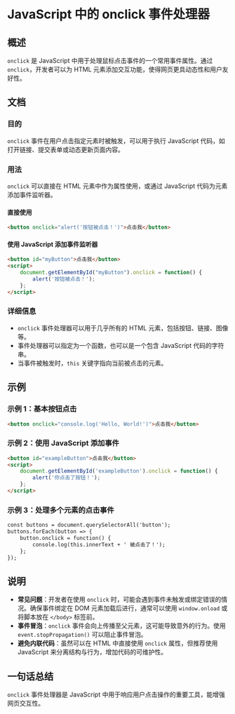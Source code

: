 <!--
Meta Description: # JavaScript 中的 onclick 事件处理器 ## 概述 `onclick` 是 JavaScript 中用于处理鼠标点击事件的一个常用事件属性。通过 `onclick`，开发者可以为 HTML 元素添加交互功能，使得网页更具动态性和用户友好性。 ## 文档 ### 目的 `oncli...
Meta Keywords: onclick, button, javascript, html, 点击我
-->

# JavaScript 中的 onclick 事件处理器

## 概述
`onclick` 是 JavaScript 中用于处理鼠标点击事件的一个常用事件属性。通过 `onclick`，开发者可以为 HTML 元素添加交互功能，使得网页更具动态性和用户友好性。

## 文档
### 目的
`onclick` 事件在用户点击指定元素时被触发，可以用于执行 JavaScript 代码，如打开链接、提交表单或动态更新页面内容。

### 用法
`onclick` 可以直接在 HTML 元素中作为属性使用，或通过 JavaScript 代码为元素添加事件监听器。

#### 直接使用
```html
<button onclick="alert('按钮被点击！')">点击我</button>
```

#### 使用 JavaScript 添加事件监听器
```html
<button id="myButton">点击我</button>
<script>
    document.getElementById("myButton").onclick = function() {
        alert('按钮被点击！');
    };
</script>
```

### 详细信息
- `onclick` 事件处理器可以用于几乎所有的 HTML 元素，包括按钮、链接、图像等。
- 事件处理器可以指定为一个函数，也可以是一个包含 JavaScript 代码的字符串。
- 当事件被触发时，`this` 关键字指向当前被点击的元素。

## 示例
### 示例 1：基本按钮点击
```html
<button onclick="console.log('Hello, World!')">点击我</button>
```

### 示例 2：使用 JavaScript 添加事件
```html
<button id="exampleButton">点击我</button>
<script>
    document.getElementById('exampleButton').onclick = function() {
        alert('你点击了按钮！');
    };
</script>
```

### 示例 3：处理多个元素的点击事件
```html
const buttons = document.querySelectorAll('button');
buttons.forEach(button => {
    button.onclick = function() {
        console.log(this.innerText + ' 被点击了！');
    };
});
```

## 说明
- **常见问题**：开发者在使用 `onclick` 时，可能会遇到事件未触发或绑定错误的情况。确保事件绑定在 DOM 元素加载后进行，通常可以使用 `window.onload` 或将脚本放在 `</body>` 标签前。
- **事件冒泡**：`onclick` 事件会向上传播至父元素，这可能导致意外的行为。使用 `event.stopPropagation()` 可以阻止事件冒泡。
- **避免内联代码**：虽然可以在 HTML 中直接使用 `onclick` 属性，但推荐使用 JavaScript 来分离结构与行为，增加代码的可维护性。

## 一句话总结
`onclick` 事件处理器是 JavaScript 中用于响应用户点击操作的重要工具，能增强网页交互性。